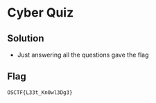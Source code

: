 # Cyber Quiz

## Solution

- Just answering all the questions gave the flag

## Flag

```
OSCTF{L33t_Kn0wl3Dg3}
```
